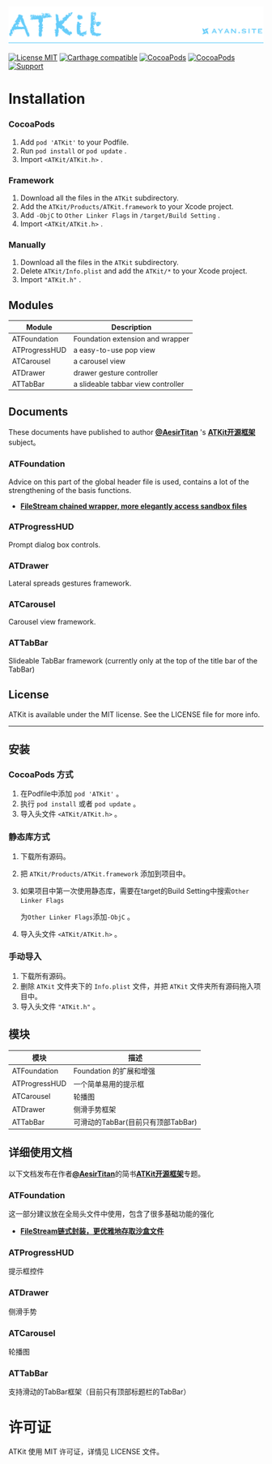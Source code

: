 [![](Resources/Icons/Header.png)](http://ayan.site)

[![License MIT](https://img.shields.io/badge/license-MIT-green.svg?style=flat)](https://raw.githubusercontent.com/AesirTitan/ATKit/master/LICENSE) [![Carthage compatible](https://img.shields.io/badge/Carthage-compatible-4BC51D.svg?style=flat)](https://github.com/Carthage/Carthage) [![CocoaPods](http://img.shields.io/cocoapods/v/ATKit.svg?style=flat)](http://cocoapods.org/?q=ATKit) [![CocoaPods](http://img.shields.io/cocoapods/p/ATKit.svg?style=flat)](http://cocoapods.org/?q=ATKit) [![Support](https://img.shields.io/badge/support-iOS%207%2B%20-blue.svg?style=flat)](https://www.apple.com/nl/ios/) 



# Installation

### CocoaPods

1. Add `pod 'ATKit'` to your Podfile.
2. Run `pod install` or `pod update` .
3. Import `<ATKit/ATKit.h>` .



### Framework

1. Download all the files in the `ATKit` subdirectory.
2. Add the `ATKit/Products/ATKit.framework` to your Xcode project.
3. Add `-ObjC` to `Other Linker Flags` in `/target/Build Setting` .
4. Import `<ATKit/ATKit.h>` .



### Manually

1. Download all the files in the `ATKit` subdirectory.
2. Delete `ATKit/Info.plist` and add the `ATKit/*` to your Xcode project.
3. Import `"ATKit.h"` .







## Modules

| Module        | Description                        |
| ------------- | ---------------------------------- |
| ATFoundation  | Foundation extension and wrapper   |
| ATProgressHUD | a easy-to-use pop view             |
| ATCarousel    | a carousel view                    |
| ATDrawer      | drawer gesture controller          |
| ATTabBar      | a slideable tabbar view controller |





## Documents

These documents have published to author [**@AesirTitan**](http://www.jianshu.com/users/8a50e44f862a/latest_articles) 's  [**ATKit开源框架**](http://www.jianshu.com/notebooks/6236581/latest) subject。

### ATFoundation

Advice on this part of the global header file is used, contains a lot of the strengthening of the basis functions.

- **[FileStream chained wrapper, more elegantly access sandbox files](http://www.jianshu.com/p/6e9f562d81d2)**

### ATProgressHUD

Prompt dialog box controls.

### ATDrawer

Lateral spreads gestures framework.

### ATCarousel

Carousel view framework.

### ATTabBar

Slideable TabBar framework (currently only at the top of the title bar of the TabBar)





## License

ATKit is available under the MIT license. See the LICENSE file for more info.







------

## 安装

### CocoaPods 方式

1. 在Podfile中添加 `pod 'ATKit'` 。
2. 执行 `pod install` 或者 `pod update` 。
3. 导入头文件 `<ATKit/ATKit.h>` 。



### 静态库方式

1. 下载所有源码。

2. 把 `ATKit/Products/ATKit.framework` 添加到项目中。

3. 如果项目中第一次使用静态库，需要在target的Build Setting中搜索`Other Linker Flags`

   为`Other Linker Flags`添加`-ObjC` 。

4. 导入头文件 `<ATKit/ATKit.h>` 。



### 手动导入

1. 下载所有源码。
2. 删除 `ATKit` 文件夹下的 `Info.plist` 文件，并把  `ATKit` 文件夹所有源码拖入项目中。
3. 导入头文件 `"ATKit.h"` 。







## 模块

| 模块            | 描述                       |
| ------------- | ------------------------ |
| ATFoundation  | Foundation 的扩展和增强        |
| ATProgressHUD | 一个简单易用的提示框               |
| ATCarousel    | 轮播图                      |
| ATDrawer      | 侧滑手势框架                   |
| ATTabBar      | 可滑动的TabBar(目前只有顶部TabBar) |





## 详细使用文档

以下文档发布在作者[**@AesirTitan**](http://www.jianshu.com/users/8a50e44f862a/latest_articles)的简书[**ATKit开源框架**](http://www.jianshu.com/notebooks/6236581/latest)专题。

### ATFoundation

这一部分建议放在全局头文件中使用，包含了很多基础功能的强化

- **[FileStream链式封装，更优雅地存取沙盒文件](http://www.jianshu.com/p/6e9f562d81d2)**


### ATProgressHUD

提示框控件

### ATDrawer

侧滑手势

### ATCarousel

轮播图

### ATTabBar

支持滑动的TabBar框架（目前只有顶部标题栏的TabBar）





# 许可证

ATKit 使用 MIT 许可证，详情见 LICENSE 文件。



